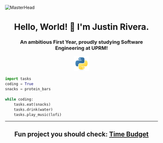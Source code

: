 ![MasterHead](https://user-images.githubusercontent.com/74038190/241765440-80728820-e06b-4f96-9c9e-9df46f0cc0a5.gif)

<h1 align="center"> Hello, World! 👋 I'm Justin Rivera. </h1>

<h3 align="center">An ambitious First Year, proudly studying Software Engineering at UPRM!</h3>
<p align="center"> <a href="https://www.python.org" target="_blank" rel="noreferrer"> <img src="https://raw.githubusercontent.com/devicons/devicon/master/icons/python/python-original.svg" alt="python" width="50" height="50"/> </a> </p>

```python
import tasks
coding = True
snacks = protein_bars 

while coding:
    tasks.eat(snacks)
    tasks.drink(water)
    tasks.play_music(lofi)
```

<hr>
<h2 align="center"> Fun project you should check: <a href="https://example.com"> Time Budget</a></h2>
